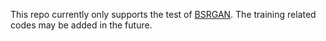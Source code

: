 This repo currently only supports the test of [BSRGAN](https://arxiv.org/abs/2103.14006). The training related codes may be added in the future. 